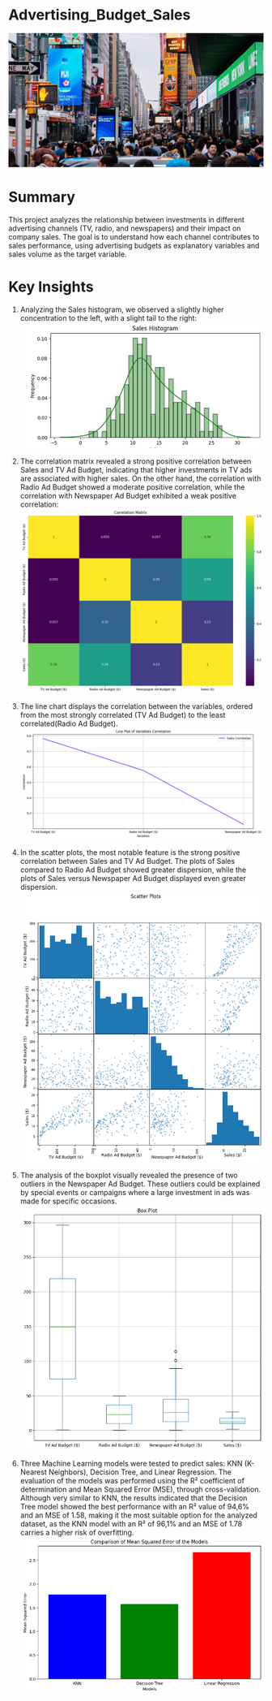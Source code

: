 # Advertising_Budget_Sales
![advertising_logo](images/advertising_logo.jpg)

# Summary
This project analyzes the relationship between investments in different advertising channels (TV, radio, and newspapers) and their impact on company sales. The goal is to understand how each channel contributes to sales performance, using advertising budgets as explanatory variables and sales volume as the target variable.

# Key Insights
1. Analyzing the Sales histogram, we observed a slightly higher concentration to the left, with a slight tail to the right:
![Sales Histogram](https://github.com/felipe-lemos-costa/Advertising_Budget_Sales/raw/main/images/1_sales_histogram.jpg)

2. The correlation matrix revealed a strong positive correlation between Sales and TV Ad Budget, indicating that higher investments in TV ads are associated with higher sales. On the other hand, the correlation with Radio Ad Budget showed a moderate positive correlation, while the correlation with Newspaper Ad Budget exhibited a weak positive correlation:
![Correlation Matrix](images/2_correlation_matrix.png)

3. The line chart displays the correlation between the variables, ordered from the most strongly correlated (TV Ad Budget) to the least correlated(Radio Ad Budget).
![Line Plot](images/3_line_plot.png)

4. In the scatter plots, the most notable feature is the strong positive correlation between Sales and TV Ad Budget. The plots of Sales compared to Radio Ad Budget showed greater dispersion, while the plots of Sales versus Newspaper Ad Budget displayed even greater dispersion.
![Scatter Plots](images/4_scatter_plots.png)

5. The analysis of the boxplot visually revealed the presence of two outliers in the Newspaper Ad Budget. These outliers could be explained by special events or campaigns where a large investment in ads was made for specific occasions.
![Box Plot](images/5_box_plot.png)

6. Three Machine Learning models were tested to predict sales: KNN (K-Nearest Neighbors), Decision Tree, and Linear Regression. The evaluation of the models was performed using the R² coefficient of determination and Mean Squared Error (MSE), through cross-validation. Although very similar to KNN, the results indicated that the Decision Tree model showed the best performance with an R² value of 94,6% and an MSE of 1.58, making it the most suitable option for the analyzed dataset, as the KNN model with an R² of 96,1% and an MSE of 1.78 carries a higher risk of overfitting.
![MSE Comparison](images/5_mse_comparison.png)



